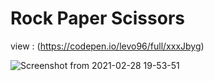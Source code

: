 # Rock Paper Scissors

view : (https://codepen.io/levo96/full/xxxJbyg)

![Screenshot from 2021-02-28 19-53-51](https://user-images.githubusercontent.com/52494718/109430114-d7424d00-79ff-11eb-9a42-eac64959ff0c.png)



